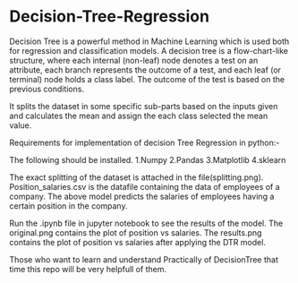 # Decision-Tree-Regression

Decision Tree is a powerful method in Machine Learning which is used both for regression and classification models. A decision tree is a flow-chart-like structure, where each internal (non-leaf) node denotes a test on an attribute, each branch represents the outcome of a test, and each leaf (or terminal) node holds a class label. The outcome of the test is based on the previous conditions.

It splits the dataset in some specific sub-parts based on the inputs given and calculates the mean and assign the each class selected the mean value.

Requirements for implementation of decision Tree Regression in python:-

The following should be installed. 1.Numpy 2.Pandas 3.Matplotlib 4.sklearn

The exact splitting of the dataset is attached in the file(splitting.png). Position_salaries.csv is the datafile containing the data of employees of a company. The above model predicts the salaries of employees having a certain position in the company.

Run the .ipynb file in jupyter notebook to see the results of the model. The original.png contains the plot of position vs salaries. The results.png contains the plot of position vs salaries after applying the DTR model.


Those who want to learn and understand Practically of DecisionTree that time this repo will be very helpfull of them.

